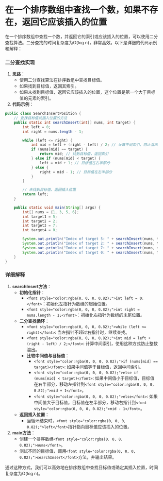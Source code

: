 # 在一个排序数组中查找一个数，如果不存在，返回它应该插入的位置

<font style="color:rgba(0, 0, 0, 0.82);">在一个排序数组中查找一个数，并返回它的索引或应该插入的位置，可以使用二分查找算法。二分查找的时间复杂度为O(log n)，非常高效。以下是详细的代码示例和解释：</font>

### <font style="color:rgba(0, 0, 0, 0.82);">二分查找实现</font>

1. **<font style="color:rgba(0, 0, 0, 0.82);">思路</font>**<font style="color:rgba(0, 0, 0, 0.82);">：</font>
    - <font style="color:rgba(0, 0, 0, 0.82);">使用二分查找算法在排序数组中查找目标值。</font>
    - <font style="color:rgba(0, 0, 0, 0.82);">如果找到目标值，返回其索引。</font>
    - <font style="color:rgba(0, 0, 0, 0.82);">如果未找到目标值，返回它应该插入的位置，这个位置是第一个大于目标值的元素的索引。</font>
2. **<font style="color:rgba(0, 0, 0, 0.82);">代码示例</font>**<font style="color:rgba(0, 0, 0, 0.82);">：</font>

```java
public class SearchInsertPosition {  
    // 查找目标值或插入位置的方法  
    public static int searchInsert(int[] nums, int target) {  
        int left = 0;  
        int right = nums.length - 1;  

        while (left <= right) {  
            int mid = left + (right - left) / 2; // 计算中间索引，防止溢出  
            if (nums[mid] == target) {  
                return mid; // 找到目标值，返回索引  
            } else if (nums[mid] < target) {  
                left = mid + 1; // 目标值在右半部分  
            } else {  
                right = mid - 1; // 目标值在左半部分  
            }  
        }  

        // 未找到目标值，返回插入位置  
        return left;  
    }  

    public static void main(String[] args) {  
        int[] nums = {1, 3, 5, 6};  
        int target1 = 5;  
        int target2 = 2;  
        int target3 = 7;  
        int target4 = 0;  

        System.out.println("Index of target 5: " + searchInsert(nums, target1)); // 输出 2  
        System.out.println("Index of target 2: " + searchInsert(nums, target2)); // 输出 1  
        System.out.println("Index of target 7: " + searchInsert(nums, target3)); // 输出 4  
        System.out.println("Index of target 0: " + searchInsert(nums, target4)); // 输出 0  
    }  
}
```

### <font style="color:rgba(0, 0, 0, 0.82);">详细解释</font>

1. **<font style="color:rgba(0, 0, 0, 0.82);">searchInsert方法</font>**<font style="color:rgba(0, 0, 0, 0.82);">：</font>
    - **<font style="color:rgba(0, 0, 0, 0.82);">初始化指针</font>**<font style="color:rgba(0, 0, 0, 0.82);">：</font>
        - `<font style="color:rgba(0, 0, 0, 0.82);">int left = 0;</font>`<font style="color:rgba(0, 0, 0, 0.82);">：初始化左指针为数组的起始位置。</font>
        - `<font style="color:rgba(0, 0, 0, 0.82);">int right = nums.length - 1;</font>`<font style="color:rgba(0, 0, 0, 0.82);">：初始化右指针为数组的末尾位置。</font>
    - **<font style="color:rgba(0, 0, 0, 0.82);">二分查找循环</font>**<font style="color:rgba(0, 0, 0, 0.82);">：</font>
        - `<font style="color:rgba(0, 0, 0, 0.82);">while (left <= right)</font>`<font style="color:rgba(0, 0, 0, 0.82);">: 当左指针不超过右指针时，继续查找。</font>
        - `<font style="color:rgba(0, 0, 0, 0.82);">int mid = left + (right - left) / 2;</font>`<font style="color:rgba(0, 0, 0, 0.82);">: 计算中间索引，使用这种方式防止整数溢出。</font>
        - **<font style="color:rgba(0, 0, 0, 0.82);">比较中间值与目标值</font>**<font style="color:rgba(0, 0, 0, 0.82);">：</font>
            - `<font style="color:rgba(0, 0, 0, 0.82);">if (nums[mid] == target)</font>`<font style="color:rgba(0, 0, 0, 0.82);">: 如果中间值等于目标值，返回中间索引。</font>
            - `<font style="color:rgba(0, 0, 0, 0.82);">else if (nums[mid] < target)</font>`<font style="color:rgba(0, 0, 0, 0.82);">: 如果中间值小于目标值，目标值在右半部分，移动左指针到</font>`<font style="color:rgba(0, 0, 0, 0.82);">mid + 1</font>`<font style="color:rgba(0, 0, 0, 0.82);">。</font>
            - `<font style="color:rgba(0, 0, 0, 0.82);">else</font>`<font style="color:rgba(0, 0, 0, 0.82);">: 如果中间值大于目标值，目标值在左半部分，移动右指针到</font>`<font style="color:rgba(0, 0, 0, 0.82);">mid - 1</font>`<font style="color:rgba(0, 0, 0, 0.82);">。</font>
    - **<font style="color:rgba(0, 0, 0, 0.82);">返回插入位置</font>**<font style="color:rgba(0, 0, 0, 0.82);">：</font>
        - <font style="color:rgba(0, 0, 0, 0.82);">当循环结束时，</font>`<font style="color:rgba(0, 0, 0, 0.82);">left</font>`<font style="color:rgba(0, 0, 0, 0.82);">指针指向目标值应该插入的位置。</font>
2. **<font style="color:rgba(0, 0, 0, 0.82);">main方法</font>**<font style="color:rgba(0, 0, 0, 0.82);">：</font>
    - <font style="color:rgba(0, 0, 0, 0.82);">创建一个排序数组</font>`<font style="color:rgba(0, 0, 0, 0.82);">nums</font>`<font style="color:rgba(0, 0, 0, 0.82);">。</font>
    - <font style="color:rgba(0, 0, 0, 0.82);">测试不同的目标值，调用</font>`<font style="color:rgba(0, 0, 0, 0.82);">searchInsert</font>`<font style="color:rgba(0, 0, 0, 0.82);">方法，并输出结果。</font>

<font style="color:rgba(0, 0, 0, 0.82);">通过这种方式，我们可以高效地在排序数组中查找目标值或确定其插入位置，时间复杂度为O(log n)。</font>
